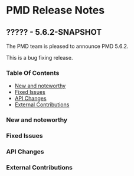 # PMD Release Notes

## ????? - 5.6.2-SNAPSHOT

The PMD team is pleased to announce PMD 5.6.2.

This is a bug fixing release.

### Table Of Contents

* [New and noteworthy](#New_and_noteworthy)
* [Fixed Issues](#Fixed_Issues)
* [API Changes](#API_Changes)
* [External Contributions](#External_Contributions)

### New and noteworthy

### Fixed Issues

### API Changes

### External Contributions
